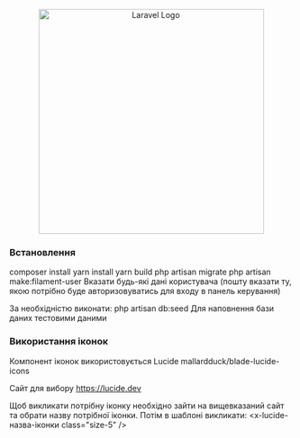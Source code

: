 <p align="center"><a href="https://laravel.com" target="_blank"><img src="https://raw.githubusercontent.com/laravel/art/master/logo-lockup/5%20SVG/2%20CMYK/1%20Full%20Color/laravel-logolockup-cmyk-red.svg" width="400" alt="Laravel Logo"></a></p>

### Встановлення

composer install
yarn install
yarn build
php artisan migrate
php artisan make:filament-user
Вказати будь-які дані користувача (пошту вказати ту, якою потрібно буде авторизовуватись для входу в панель керування)

За необхідністю виконати:
php artisan db:seed
Для наповнення бази даних тестовими даними

### Використання іконок

Компонент іконок використовується Lucide
mallardduck/blade-lucide-icons

Сайт для вибору https://lucide.dev

Щоб викликати потрібну іконку необхідно зайти на вищевказаний сайт та обрати назву потрібної іконки.
Потім в шаблоні викликати: <x-lucide-назва-іконки class="size-5" />
